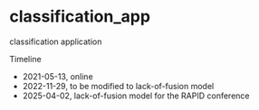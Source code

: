 # classification_app

classification application

Timeline
- 2021-05-13, online
- 2022-11-29, to be modified to lack-of-fusion model
- 2025-04-02, lack-of-fusion model for the RAPID conference
